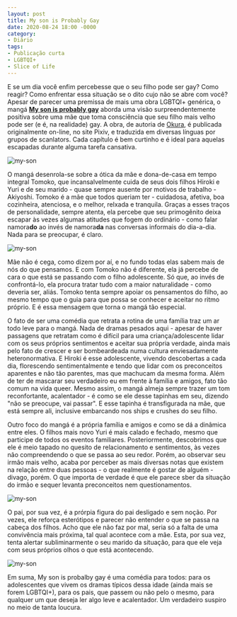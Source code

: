 ```yaml
---
layout: post
title: My son is Probably Gay
date: 2020-08-24 18:00 -0000
category:
- Diário
tags:
- Publicação curta
- LGBTQI+
- Slice of Life
---
```


E se um dia você enfim percebesse que o seu filho pode ser gay? Como reagir? Como enfrentar essa situação se o dito cujo não se abre com você? <br>
Apesar de parecer uma premissa de mais uma obra LGBTQI+ genérica, o mangá [**My son is probably gay**](https://www.mangaupdates.com/series.html?id=155449)  aborda uma visão surpreendentemente positiva sobre uma mãe que toma consciência que seu filho mais velho pode ser (e é, na realidade) gay. A obra, de autoria de [Okura](https://twitter.com/okura_yp?lang=en), é publicada originalmente on-line, no site Pixiv, e traduzida em diversas línguas por grupos de scanlators. Cada capítulo é bem curtinho e é ideal para aquelas escapadas durante alguma tarefa cansativa.


![my-son](/assests/images/diario/my-son4.png)


O mangá desenrola-se sobre a ótica da mãe e dona-de-casa em tempo integral Tomoko, que incansalvelmente cuida de seus dois filhos Hiroki e Yuri e de seu marido - quase sempre ausente por motivos de trabalho - Akiyoshi. Tomoko é a mãe que todos queriam ter - cuidadosa, afetiva, boa cozinheira, atenciosa, e o melhor, relxada e tranquila. Graças a esses traços de personalidade, sempre atenta, ela percebe que seu primogênito deixa escapar às vezes algumas atitudes que fogem do ordinário - como falar namora**do** ao invés de namora**da** nas conversas informais do dia-a-dia. Nada para se preocupar, é claro.


![my-son](/assests/images/diario/my-son1.png)


Mãe não é cega, como dizem por aí, e no fundo todas elas sabem mais de nós do que pensamos. E com Tomoko não é diferente, ela já percebe de cara o que está se passando com o filho adolescente. Só que, ao invés de confrontá-lo, ela procura tratar tudo com a maior naturalidade - como deveria ser, aliás. Tomoko tenta sempre apoiar os pensamentos do filho, ao mesmo tempo que o guia para que possa se conhecer e aceitar no ritmo próprio. E é essa mensagem que torna o mangá tão especial.

O fato de ser uma comédia que retrata a rotina de uma família traz um ar todo leve para o mangá. Nada de dramas pesados aqui - apesar de haver passagens que retratam como é difícil para uma criança/adolescente lidar com os seus próprios sentimentos e aceitar sua própria verdade, ainda mais pelo fato de crescer e ser bombeardeada numa cultura enviesadamente heteronormativa. 
E Hiroki é esse adolescente, vivendo descobertas a cada dia, florescendo sentimentalmente e tendo que lidar com os preconceitos aparentes e não tão parentes, mas que machucam da mesma forma. Além de ter de mascarar seu verdadeiro eu em frente à família e amigos, fato tão comum na vida queer. Mesmo assim, o mangá almeja sempre trazer um tom reconfortante, acalentador - é como se ele desse tapinhas em seu, dizendo "não se preocupe, vai passar". E esse tapinha é transfigurada na mãe, que está sempre ali, inclusive embarcando nos ships e crushes do seu filho.

Outro foco do mangá é a própria família e amigos e como se dá a dinâmica entre eles. O filhos mais novo Yuri é mais calado e fechado, mesmo que participe de todos os eventos familiares. Posteriormente, descobrimos que ele é meio tapado no quesito de relacionamento e sentimentos, às vezes não compreendendo o que se passa ao seu redor. Porém, ao observar seu irmão mais velho, acaba por perceber as mais diversas notas que existem na relação entre duas pessoas - o que realmente é gostar de alguém - divago, porém. O que importa de verdade é que ele parece sber da situação do irmão e sequer levanta preconceitos nem questionamentos.


![my-son](/assests/images/diario/my-son2.png)


O pai, por sua vez, é a prórpia figura do pai desligado e sem noção. Por vezes, ele reforça esterótipos e parecer não entender o que se passa na cabeça dos filhos. Acho que ele não faz por mal, seria só a falta de uma convivência mais próxima, tal qual acontece com a mãe. Esta, por sua vez, tenta alertar subliminarmente o seu marido da situação, para que ele veja com seus próprios olhos o que está acontecendo.


![my-son](/assests/images/diario/my-son2.png)


Em suma, My son is probalby gay é uma comédia para todos: para os adolescentes que vivem os dramas típicos dessa idade (ainda mais se forem LGBTQI+), para os pais, que passem ou não pelo o mesmo, para qualquer um que deseja ler algo leve e acalentador. Um verdadeiro suspiro no meio de tanta loucura.
